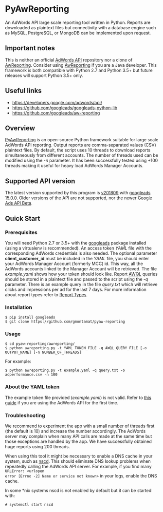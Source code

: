 # PyAwReporting

An AdWords API large scale reporting tool written in Python. Reports are downloaded as plaintext files but connectivity
with a database engine such as MySQL, PostgreSQL, or MongoDB can be implemented upon request.

## Important notes

This is neither an official [AdWords API](https://developers.google.com/adwords/api/) repository nor a clone of
[AwReporting](https://github.com/googleads/aw-reporting). Consider using
[AwReporting](https://github.com/googleads/aw-reporting) if you are a Java developer. This framework is both compatible
with Python 2.7 and Python 3.5+ but future releases will support Python 3.5+ only.

## Useful links

* https://developers.google.com/adwords/api/
* https://github.com/googleads/googleads-python-lib
* https://github.com/googleads/aw-reporting

## Overview

[PyAwReporting](https://github.com/gmontamat/pyaw-reporting) is an open-source Python framework suitable for large scale
AdWords API reporting. Output reports are comma-separated values (CSV) plaintext files. By default, the script uses 10
threads to download reports simultaneously from different accounts. The number of threads used can be modified using the
*-n* parameter. It has been successfully tested using +100 threads making it useful for heavy load AdWords Manager
Accounts.

## Supported API version

The latest version supported by this program is
[v201809](https://ads-developers.googleblog.com/2018/09/announcing-v201809-of-adwords-api.html) with
[googleads 15.0.0](https://pypi.python.org/pypi/googleads). Older versions of the API are not supported, nor the newer
[Google Ads API Beta](https://developers.google.com/google-ads/api/docs/start).

## Quick Start

### Prerequisites

You will need Python 2.7 or 3.5+ with the [googleads](https://pypi.python.org/pypi/googleads) package installed (using a
virtualenv is recommended). An access token *YAML* file with the corresponding AdWords credentials is also needed. The
optional parameter **client\_customer\_id** must be included in the *YAML* file, you should enter your AdWords Manager
Account (formerly MCC) id. This way, all the AdWords accounts linked to the Manager Account will be retrieved. The file
*example.yaml* shows how your token should look like. Report
[AWQL](https://developers.google.com/adwords/api/docs/guides/awql) queries should be stored in a plaintext file and
passed to the script using the *-q* parameter. There is an example query in the file *query.txt* which will retrieve
clicks and impressions per ad for the last 7 days. For more information about report types refer to
[Report Types](https://developers.google.com/adwords/api/docs/appendix/reports).

### Installation

```
$ pip install googleads
$ git clone https://github.com/gmontamat/pyaw-reporting
```

### Usage

```
$ cd pyaw-reporting/awreporting/
$ python awreporting.py -t YAML_TOKEN_FILE -q AWQL_QUERY_FILE [-o OUTPUT_NAME] [-n NUMBER_OF_THREADS]
```

For example:

```
$ python awreporting.py -t example.yaml -q query.txt -o adperformance.csv -n 100
```

### About the YAML token

The example token file provided (*example.yaml*) is not valid. Refer to
[this guide](https://developers.google.com/adwords/api/docs/guides/first-api-call) if you are using the AdWords API for
the first time.

### Troubleshooting

We recommend to experiment the app with a small number of threads first (the default is 10) and increase the number
accordingly. The AdWords server may complain when many API calls are made at the same time but those exceptions are
handled by the app. We have successfully obtained huge reports using 200 threads.

When using this tool it might be necessary to enable a DNS cache in your system, such as
[nscd](http://man7.org/linux/man-pages/man8/nscd.8.html). This should eliminate DNS lookup problems when repeatedly
calling the AdWords API server. For example, if you find many <code>URLError: <urlopen error [Errno -2] Name or service
not known></code> in your logs, enable the DNS cache.

In some *nix systems nscd is not enabled by default but it can be started with:

<code># systemctl start nscd</code>
